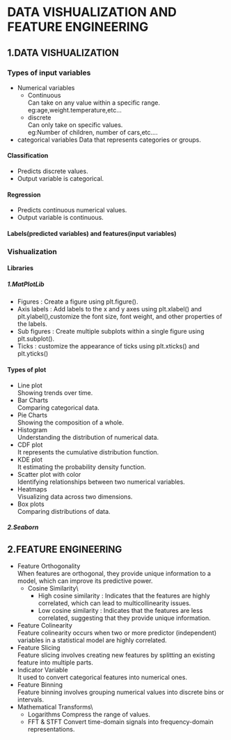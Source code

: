 # DATA VISHUALIZATION AND FEATURE ENGINEERING
## 1.DATA VISHUALIZATION
### Types of input variables
* Numerical variables
  - Continuous\
     Can take on any value within a specific range.\
      eg:age,weight.temperature,etc...
  - discrete\
     Can only take on specific values.\
      eg:Number of children, number of cars,etc....
* categorical variables
    Data that represents categories or groups.
#### Classification 
* Predicts discrete values.
* Output variable is categorical.
#### Regression
* Predicts continuous numerical values.
* Output variable is continuous.
#### Labels(predicted variables) and features(input variables)
### Vishualization
#### Libraries
##### 1.MatPlotLib
  - Figures : Create a figure using plt.figure().
  - Axis labels : Add labels to the x and y axes using plt.xlabel() and plt.ylabel(),customize the font size, font weight, and other properties of the labels.
  - Sub figures : Create multiple subplots within a single figure using plt.subplot().
  - Ticks : customize the appearance of ticks using plt.xticks() and plt.yticks()
#### Types of plot
* Line plot\
    Showing trends over time.
* Bar Charts\
    Comparing categorical data.
* Pie Charts\
    Showing the composition of a whole.
* Histogram\
    Understanding the distribution of numerical data.
* CDF plot\
    It represents the cumulative distribution function.
* KDE plot\
    It estimating the probability density function.
* Scatter plot with color\
     Identifying relationships between two numerical variables.
* Heatmaps\
    Visualizing data across two dimensions.
* Box plots\
    Comparing distributions of data.
##### 2.Seaborn
## 2.FEATURE ENGINEERING
* Feature Orthogonality\
   When features are orthogonal, they provide unique information to a model, which can improve its predictive power.
   * Cosine Similarity\
      - High cosine similarity : Indicates that the features are highly correlated, which can lead to multicollinearity issues.
      - Low cosine similarity : Indicates that the features are less correlated, suggesting that they provide unique information.
* Feature Colinearity\
   Feature colinearity occurs when two or more predictor (independent) variables in a statistical model are highly correlated.
* Feature Slicing\
   Feature slicing involves creating new features by splitting an existing feature into multiple parts.
* Indicator Variable\
   It used to convert categorical features into numerical ones.
* Feature Binning\
   Feature binning involves grouping numerical values into discrete bins or intervals. 
* Mathematical Transforms\
   * Logarithms
      Compress the range of values.
   * FFT & STFT
      Convert time-domain signals into frequency-domain representations. 
